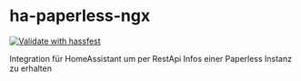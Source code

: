 # ha-paperless-ngx
[![Validate with hassfest](https://github.com/BlackScript/ha-paperless-ngx/actions/workflows/hassfest.yaml/badge.svg)](https://github.com/BlackScript/ha-paperless-ngx/actions/workflows/hassfest.yaml)

Integration für HomeAssistant um per RestApi Infos einer Paperless Instanz zu erhalten

